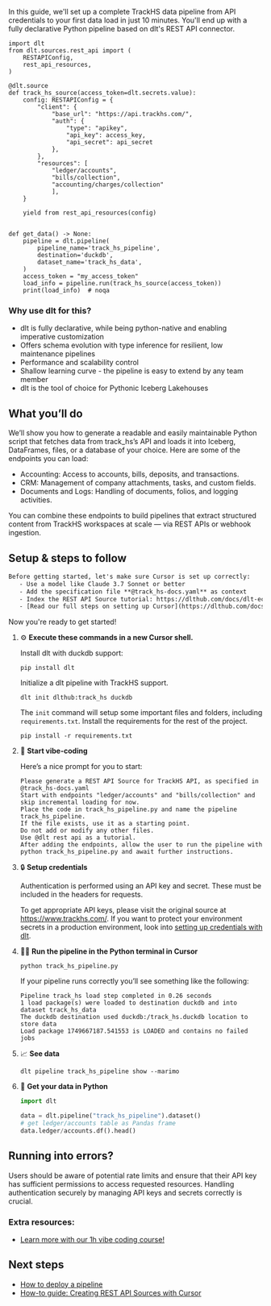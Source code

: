 In this guide, we'll set up a complete TrackHS data pipeline from API credentials to your first data load in just 10 minutes. You'll end up with a fully declarative Python pipeline based on dlt's REST API connector.

```python-outcome
import dlt
from dlt.sources.rest_api import (
    RESTAPIConfig,
    rest_api_resources,
)

@dlt.source
def track_hs_source(access_token=dlt.secrets.value):
    config: RESTAPIConfig = {
        "client": {
            "base_url": "https://api.trackhs.com/",
            "auth": {
                "type": "apikey",
                "api_key": access_key,
                "api_secret": api_secret
            },
        },
        "resources": [
            "ledger/accounts",
            "bills/collection",
            "accounting/charges/collection"
            ],
    }

    yield from rest_api_resources(config)


def get_data() -> None:
    pipeline = dlt.pipeline(
        pipeline_name='track_hs_pipeline',
        destination='duckdb',
        dataset_name='track_hs_data', 
    )
    access_token = "my_access_token"
    load_info = pipeline.run(track_hs_source(access_token))
    print(load_info)  # noqa
```

### Why use dlt for this?

- dlt is fully declarative, while being python-native and enabling imperative customization
- Offers schema evolution with type inference for resilient, low maintenance pipelines
- Performance and scalability control
- Shallow learning curve - the pipeline is easy to extend by any team member
- dlt is the tool of choice for Pythonic Iceberg Lakehouses

## What you’ll do

We’ll show you how to generate a readable and easily maintainable Python script that fetches data from track_hs’s API and loads it into Iceberg, DataFrames, files, or a database of your choice. Here are some of the endpoints you can load:

- Accounting: Access to accounts, bills, deposits, and transactions.
- CRM: Management of company attachments, tasks, and custom fields.
- Documents and Logs: Handling of documents, folios, and logging activities.

You can combine these endpoints to build pipelines that extract structured content from TrackHS workspaces at scale — via REST APIs or webhook ingestion.

## Setup & steps to follow

```default
Before getting started, let's make sure Cursor is set up correctly:
   - Use a model like Claude 3.7 Sonnet or better
   - Add the specification file **@track_hs-docs.yaml** as context
   - Index the REST API Source tutorial: https://dlthub.com/docs/dlt-ecosystem/verified-sources/rest_api/ and add it to context as **@dlt rest api**
   - [Read our full steps on setting up Cursor](https://dlthub.com/docs/dlt-ecosystem/llm-tooling/cursor-restapi#23-configuring-cursor-with-documentation)
```

Now you're ready to get started! 

1. ⚙️ **Execute these commands in a new Cursor shell.**
    
    Install dlt with duckdb support:
    ```shell
    pip install dlt
    ```

    Initialize a dlt pipeline with TrackHS support.
    ```shell
    dlt init dlthub:track_hs duckdb
    ```

    The `init` command will setup some important files and folders, including `requirements.txt`. Install the requirements for the rest of the project.
    ```shell
    pip install -r requirements.txt
    ```
    
2. 🤠 **Start vibe-coding**
    
    Here’s a nice prompt for you to start: 
    
    ```prompt
    Please generate a REST API Source for TrackHS API, as specified in @track_hs-docs.yaml 
    Start with endpoints "ledger/accounts" and "bills/collection" and skip incremental loading for now. 
    Place the code in track_hs_pipeline.py and name the pipeline track_hs_pipeline. 
    If the file exists, use it as a starting point. 
    Do not add or modify any other files. 
    Use @dlt rest api as a tutorial. 
    After adding the endpoints, allow the user to run the pipeline with python track_hs_pipeline.py and await further instructions.
    ```

    
3. 🔒 **Setup credentials** 
    
    Authentication is performed using an API key and secret. These must be included in the headers for requests.
    
    To get appropriate API keys, please visit the original source at https://www.trackhs.com/.
    If you want to protect your environment secrets in a production environment, look into [setting up credentials with dlt](https://dlthub.com/docs/walkthroughs/add_credentials).
    
4. 🏃‍♀️ **Run the pipeline in the Python terminal in Cursor**
    
    ```shell
    python track_hs_pipeline.py
    ```
    
    If your pipeline runs correctly you’ll see something like the following:
    
    ```shell
    Pipeline track_hs load step completed in 0.26 seconds
    1 load package(s) were loaded to destination duckdb and into dataset track_hs_data
    The duckdb destination used duckdb:/track_hs.duckdb location to store data
    Load package 1749667187.541553 is LOADED and contains no failed jobs
    ```
    
5. 📈 **See data**
    
    ```shell
    dlt pipeline track_hs_pipeline show --marimo
    ```
    
6. 🐍 **Get your data in Python**
    
    ```python
    import dlt

   data = dlt.pipeline("track_hs_pipeline").dataset()
   # get ledger/accounts table as Pandas frame
   data.ledger/accounts.df().head()
    ```

## Running into errors?

Users should be aware of potential rate limits and ensure that their API key has sufficient permissions to access requested resources. Handling authentication securely by managing API keys and secrets correctly is crucial.

### Extra resources:

- [Learn more with our 1h vibe coding course!](https://www.youtube.com/watch?v=GGid70rnJuM)

## Next steps

- [How to deploy a pipeline](https://dlthub.com/docs/walkthroughs/deploy-a-pipeline)
- [How-to guide: Creating REST API Sources with Cursor](https://dlthub.com/docs/dlt-ecosystem/llm-tooling/cursor-restapi)